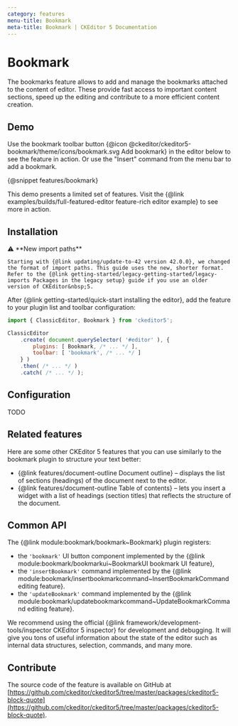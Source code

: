 ```yaml
---
category: features
menu-title: Bookmark
meta-title: Bookmark | CKEditor 5 Documentation
---
```


# Bookmark

The bookmarks feature allows to add and manage the bookmarks attached to the content of editor. These provide fast access to important content sections, speed up the editing and contribute to a more efficient content creation.

## Demo

Use the bookmark toolbar button {@icon @ckeditor/ckeditor5-bookmark/theme/icons/bookmark.svg Add bookmark} in the editor below to see the feature in action. Or use the "Insert" command from the menu bar to add a bookmark.

{@snippet features/bookmark}

<info-box info>
	This demo presents a limited set of features. Visit the {@link examples/builds/full-featured-editor feature-rich editor example} to see more in action.
</info-box>

## Installation

<info-box info>
	⚠️ **New import paths**

	Starting with {@link updating/update-to-42 version 42.0.0}, we changed the format of import paths. This guide uses the new, shorter format. Refer to the {@link getting-started/legacy-getting-started/legacy-imports Packages in the legacy setup} guide if you use an older version of CKEditor&nbsp;5.
</info-box>

After {@link getting-started/quick-start installing the editor}, add the feature to your plugin list and toolbar configuration:

```js
import { ClassicEditor, Bookmark } from 'ckeditor5';

ClassicEditor
	.create( document.querySelector( '#editor' ), {
		plugins: [ Bookmark, /* ... */ ],
		toolbar: [ 'bookmark', /* ... */ ]
	} )
	.then( /* ... */ )
	.catch( /* ... */ );
```

## Configuration

TODO

## Related features

Here are some other CKEditor&nbsp;5 features that you can use similarly to the bookmark plugin to structure your text better:

* {@link features/document-outline Document outline} &ndash; displays the list of sections (headings) of the document next to the editor.
* {@link features/document-outline Table of contents} &ndash; lets you insert a widget with a list of headings (section titles) that reflects the structure of the document.

## Common API

The {@link module:bookmark/bookmark~Bookmark} plugin registers:

* the `'bookmark'` UI button component implemented by the {@link module:bookmark/bookmarkui~BookmarkUI bookmark UI feature},
* the `'insertBookmark'` command implemented by the {@link module:bookmark/insertbookmarkcommand~InsertBookmarkCommand editing feature}.
* the `'updateBookmark'` command implemented by the {@link module:bookmark/updatebookmarkcommand~UpdateBookmarkCommand editing feature}.

<info-box>
	We recommend using the official {@link framework/development-tools/inspector CKEditor&nbsp;5 inspector} for development and debugging. It will give you tons of useful information about the state of the editor such as internal data structures, selection, commands, and many more.
</info-box>

## Contribute

The source code of the feature is available on GitHub at [https://github.com/ckeditor/ckeditor5/tree/master/packages/ckeditor5-block-quote](https://github.com/ckeditor/ckeditor5/tree/master/packages/ckeditor5-block-quote).
